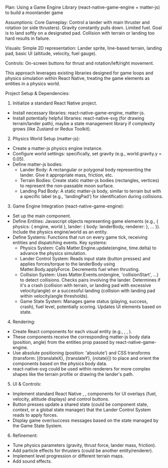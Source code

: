 Plan: Using a Game Engine Library (react-native-game-engine + matter-js) to build a moonlander game

Assumptions:
Core Gameplay: Control a lander with main thruster and rotation (or side thrusters). Gravity constantly pulls down. Limited fuel. Goal is to land softly on a designated pad. Collision with terrain or landing too hard results in failure.

Visuals: Simple 2D representation: Lander sprite, line-based terrain, landing pad, basic UI (altitude, velocity, fuel gauge).

Controls: On-screen buttons for thrust and rotation/left/right movement.

This approach leverages existing libraries designed for game loops and physics simulation within React Native, treating the game elements as entities in a physics world.

Project Setup & Dependencies:

1. Initialize a standard React Native project.

- Install necessary libraries: react-native-game-engine, matter-js.
- Install potentially helpful libraries: react-native-svg (for drawing terrain/lander path), maybe a state management library if complexity grows (like Zustand or Redux Toolkit).

2. Physics World Setup (matter-js):

- Create a matter-js physics engine instance.
- Configure world settings: specifically, set gravity (e.g., world.gravity.y = 0.05).
- Define matter-js bodies:
  - Lander Body: A rectangular or polygonal body representing the lander. Give it appropriate mass, friction, etc.
  - Terrain Bodies: Create static matter-js bodies (rectangles, vertices) to represent the non-passable moon surface.
  - Landing Pad Body: A static matter-js body, similar to terrain but with a specific label (e.g., 'landingPad') for identification during collisions.

3. Game Engine Integration (react-native-game-engine):

- Set up the main <GameEngine> component.
- Define Entities: Javascript objects representing game elements (e.g., { physics: { engine, world }, lander: { body: landerBody, renderer: <Lander /> }, ... }). Include the physics engine/world as an entity.
- Define Systems: Functions that run on every game tick, receiving entities and dispatching events. Key systems:
  - Physics System: Calls Matter.Engine.update(engine, time.delta) to advance the physics simulation.
  - Lander Control System: Reads input state (button presses) and applies forces/torque to the landerBody using Matter.Body.applyForce. Decrements fuel when thrusting.
  - Collision System: Uses Matter.Events.on(engine, 'collisionStart', ...) to detect collisions. Checks pairs involving the lander. Determines if it's a crash (collision with terrain, or landing pad with excessive velocity/angle) or a successful landing (collision with landing pad within velocity/angle thresholds).
  - Game State System: Manages game status (playing, success, crash), fuel level, potentially scoring. Updates UI elements based on state.

4. Rendering:

- Create React components for each visual entity (e.g., <Lander>, <TerrainSegment>, <LandingPad>).
- These components receive the corresponding matter-js body data (position, angle) from the entities prop passed by react-native-game-engine.
- Use absolute positioning (position: 'absolute') and CSS transforms (transform: [{translateX}, {translateY}, {rotate}]) to place and orient the components based on the physics body data.
- react-native-svg could be used within renderers for more complex shapes like the terrain profile or drawing the lander's path.

5. UI & Controls:

- Implement standard React Native <View>, <Text>, <TouchableOpacity> components for UI overlays (fuel, velocity, altitude displays) and control buttons.
- Button presses update a shared state (could be component state, context, or a global state manager) that the Lander Control System reads to apply forces.
- Display game over/success messages based on the state managed by the Game State System.

6. Refinement:

- Tune physics parameters (gravity, thrust force, lander mass, friction).
- Add particle effects for thrusters (could be another entity/renderer).
- Implement level progression or different terrain maps.
- Add sound effects.